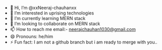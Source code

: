 - 👋 Hi, I’m @xxNeeraj-chauhanxx
- 👀 I’m interested in uprising technologies 
- 🌱 I’m currently learning MERN stack
- 💞️ I’m looking to collaborate on MERN stack
- 📫 How to reach me  email:- neerajchauhan1030@gmail.com
- 😄 Pronouns: he/him
- ⚡ Fun fact: I am not a github branch but i am ready to merge with you..

<!---
xxNeeraj-chauhanxx/xxNeeraj-chauhanxx is a ✨ special ✨ repository because its `README.md` (this file) appears on your GitHub profile.
You can click the Preview link to take a look at your changes.
--->
